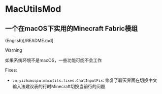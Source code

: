 # MacUtilsMod
## 一个在macOS下实用的Minecraft Fabric模组

(English)[/README.md]

> [!WARNING]
> 如果系统环境不是macOS，一些功能可能不会工作

Fixes:
- ```cn.yizhimcqiu.macutils.fixes.ChatInputFix```: 修复了聊天界面在切换中文输入法建议表的行时Minecraft切换当前行的问题
